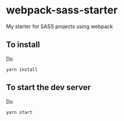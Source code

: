 # webpack-sass-starter
My starter for SASS projects using webpack

## To install
Do
```
yarn install
```

## To start the dev server
Do
```
yarn start
```
